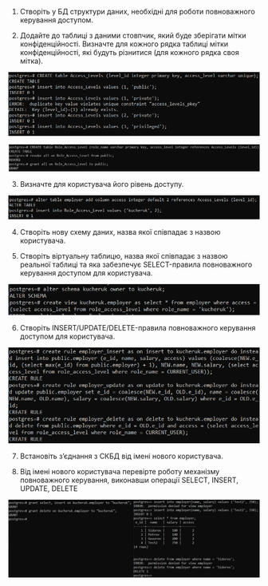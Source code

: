 1. Створіть у БД структури даних, необхідні для роботи повноважного керування доступом.

2. Додайте до таблиці з даними стовпчик, який буде зберігати мітки конфіденційності. Визначте для кожного рядка таблиці мітки конфіденційності, які будуть різнитися (для кожного рядка своя мітка).

![Alt text](./MAC/access_levels.png)

![Alt text](./MAC/revoke_grant_access.png)

3. Визначте для користувача його рівень доступу.

![Alt text](./MAC/user_access_level.png)

4. Створіть нову схему даних, назва якої співпадає з назвою користувача.

5. Створіть віртуальну таблицю, назва якої співпадає з назвою реальної таблиці та яка забезпечує SELECT-правила повноважного керування доступом для користувача.

![Alt text](./MAC/created_view.png)

6. Створіть INSERT/UPDATE/DELETE-правила повноважного керування доступом для користувача.

![Alt text](./MAC/rules.png)

7. Встановіть з’єднання з СКБД від імені нового користувача.

8. Від імені нового користувача перевірте роботу механізму повноважного керування, виконавши операції SELECT, INSERT, UPDATE, DELETE

![Alt text](./MAC/crud.png)
